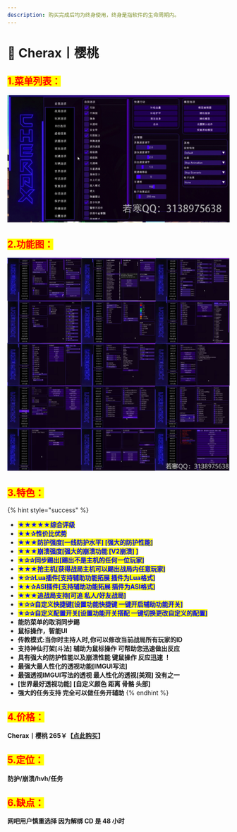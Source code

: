 ```yaml
---
description: 购买完成后均为终身使用，终身是指软件的生命周期内。
---
```


# 🍒 Cherax丨樱桃

## <mark style="color:red;">1.菜单列表：</mark>

![](assets/image-20220404164411539.png)

## <mark style="color:red;">2.功能图：</mark>

![若看不清，请复制到桌面](assets/功能图.jpeg)

## <mark style="color:red;">3.特色：</mark>

{% hint style="success" %}
* <mark style="color:blue;">**★★★★★综合评级**</mark>
* <mark style="color:blue;">**★★✰性价比优势**</mark>
* <mark style="color:blue;">**★★★防护强度\[一线防护水平] \[强大的防护性能]**</mark>
* <mark style="color:blue;">**★★★崩溃强度\[强大的崩溃功能 \[V2崩溃] ]**</mark>
* <mark style="color:blue;">**★✰✰同步踢出\[踢出不是主机的任何一位玩家]**</mark>
* <mark style="color:blue;">**★★★抢主机\[获得战局主机可以踢出战局内任意玩家]**</mark>
* <mark style="color:blue;">**★✰✰Lua插件\[支持辅助功能拓展 插件为Lua格式]**</mark>
* <mark style="color:blue;">**★★✰ASI插件\[支持辅助功能拓展 插件为ASI格式]**</mark>
* <mark style="color:blue;">**★★★追战局支持\[可追 私人/好友战局]**</mark>
* <mark style="color:blue;">**★✰✰自定义快捷键\[设置功能快捷键 一键开启辅助功能开关]**</mark>
* <mark style="color:blue;">**★✰✰自定义配置开关\[设置功能开关搭配 一键切换更改自定义的配置]**</mark>
* **能防菜单的取消同步踢**
* **鼠标操作，智能UI**
* **传教模式:当你时主持人时,你可以修改当前战局所有玩家的ID**
* **支持神仙打架\[斗法] 辅助为鼠标操作 可帮助您迅速做出反应**
* **具有强大的防护性能以及崩溃性能 键鼠操作 反应迅速 ！**
* **最强大最人性化的透视功能\[IMGUI写法]**
* **最强透视IMGUI写法的透视 最人性化的透视\[美观] 没有之一**
* **\[世界最好透视功能] \[自定义颜色 距离 骨骼 头部]**
* **强大的任务支持 完全可以做任务开辅助**
{% endhint %}

## <mark style="color:red;">4.价格：</mark>

&#x20;**Cherax丨樱桃               265￥【**[**点此购买**](https://ruohanfkw.shop/?code=ZnJvbT0xMDA2JmE9MiZiPTgy)**】**

## <mark style="color:red;">5.定位：</mark>

**防护/崩溃/hvh/任务**

## <mark style="color:red;">6.缺点：</mark>

**网吧用户慎重选择 因为解绑 CD 是 48 小时**
